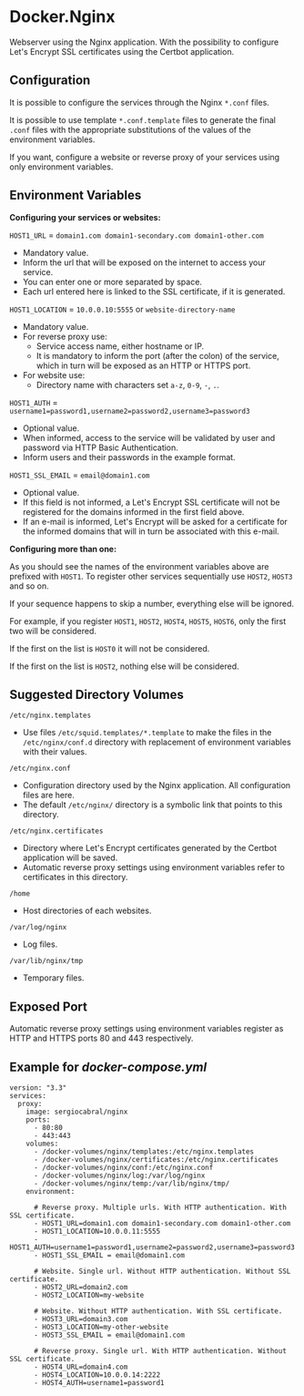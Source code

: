 # Docker.Nginx

Webserver using the Nginx application. With the possibility to configure Let's Encrypt SSL certificates using the Certbot application.

## Configuration

It is possible to configure the services through the Nginx `*.conf` files.

It is possible to use template `*.conf.template` files to generate the final `.conf` files with the appropriate substitutions of the values of the environment variables.

If you want, configure a website or reverse proxy of your services using only environment variables.

## Environment Variables

**Configuring your services or websites:**

`HOST1_URL` = `domain1.com domain1-secondary.com domain1-other.com`

- Mandatory value.
- Inform the url that will be exposed on the internet to access your service.
- You can enter one or more separated by space.
- Each url entered here is linked to the SSL certificate, if it is generated.

`HOST1_LOCATION` = `10.0.0.10:5555` or `website-directory-name`

- Mandatory value.
- For reverse proxy use:
  - Service access name, either hostname or IP.
  - It is mandatory to inform the port (after the colon) of the service, which in turn will be exposed as an HTTP or HTTPS port.
- For website use:
  - Directory name with characters set `a-z`, `0-9`, `-`, `.`.

`HOST1_AUTH` = `username1=password1,username2=password2,username3=password3`

- Optional value.
- When informed, access to the service will be validated by user and password via HTTP Basic Authentication.
- Inform users and their passwords in the example format.

`HOST1_SSL_EMAIL` = `email@domain1.com`

- Optional value.
- If this field is not informed, a Let's Encrypt SSL certificate will not be registered for the domains informed in the first field above.
- If an e-mail is informed, Let's Encrypt will be asked for a certificate for the informed domains that will in turn be associated with this e-mail.

**Configuring more than one:**

As you should see the names of the environment variables above are prefixed with `HOST1`. To register other services sequentially use `HOST2`, `HOST3` and so on.

If your sequence happens to skip a number, everything else will be ignored.

For example, if you register `HOST1`, `HOST2`, `HOST4`, `HOST5`, `HOST6`, only the first two will be considered.

If the first on the list is `HOST0` it will not be considered.

If the first on the list is `HOST2`, nothing else will be considered.

## Suggested Directory Volumes

`/etc/nginx.templates`

- Use files `/etc/squid.templates/*.template` to make the files in the `/etc/nginx/conf.d` directory with replacement of environment variables with their values.

`/etc/nginx.conf`

- Configuration directory used by the Nginx application. All configuration files are here.
- The default `/etc/nginx/` directory is a symbolic link that points to this directory.

`/etc/nginx.certificates`

- Directory where Let's Encrypt certificates generated by the Certbot application will be saved.
- Automatic reverse proxy settings using environment variables refer to certificates in this directory.

`/home`

- Host directories of each websites.

`/var/log/nginx`

- Log files.

`/var/lib/nginx/tmp`

- Temporary files.

## Exposed Port

Automatic reverse proxy settings using environment variables register as HTTP and HTTPS ports 80 and 443 respectively.

## Example for *docker-compose.yml*

```
version: "3.3"
services:
  proxy:
    image: sergiocabral/nginx
    ports:
      - 80:80
      - 443:443
    volumes:
      - /docker-volumes/nginx/templates:/etc/nginx.templates
      - /docker-volumes/nginx/certificates:/etc/nginx.certificates
      - /docker-volumes/nginx/conf:/etc/nginx.conf
      - /docker-volumes/nginx/log:/var/log/nginx
      - /docker-volumes/nginx/temp:/var/lib/nginx/tmp/
    environment:

      # Reverse proxy. Multiple urls. With HTTP authentication. With SSL certificate.
      - HOST1_URL=domain1.com domain1-secondary.com domain1-other.com
      - HOST1_LOCATION=10.0.0.11:5555
      - HOST1_AUTH=username1=password1,username2=password2,username3=password3
      - HOST1_SSL_EMAIL = email@domain1.com

      # Website. Single url. Without HTTP authentication. Without SSL certificate.
      - HOST2_URL=domain2.com
      - HOST2_LOCATION=my-website

      # Website. Without HTTP authentication. With SSL certificate.
      - HOST3_URL=domain3.com
      - HOST3_LOCATION=my-other-website
      - HOST3_SSL_EMAIL = email@domain1.com

      # Reverse proxy. Single url. With HTTP authentication. Without SSL certificate.
      - HOST4_URL=domain4.com
      - HOST4_LOCATION=10.0.0.14:2222
      - HOST4_AUTH=username1=password1
```
